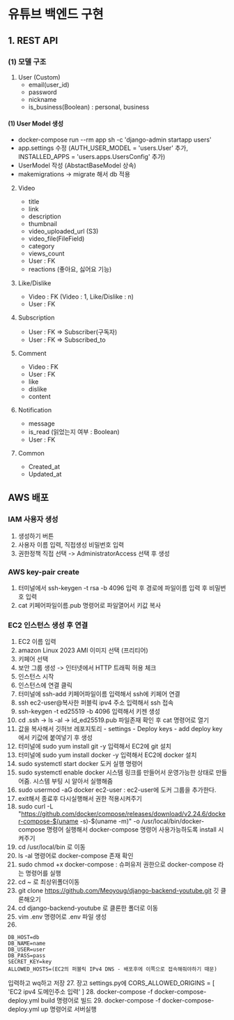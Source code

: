 # 유튜브 백엔드 구현

## 1. REST API
### (1) 모델 구조
1. User (Custom)
    - email(user_id)
    - password
    - nickname
    - is_business(Boolean) : personal, business

#### (1) User Model 생성
- docker-compose run --rm app sh -c 'django-admin startapp users'
- app.settings 수정 (AUTH_USER_MODEL = 'users.User' 추가, INSTALLED_APPS = 'users.apps.UsersConfig' 추가)
- UserModel 작성 (AbstactBaseModel 상속)
- makemigrations -> migrate 해서 db 적용

2. Video
    - title
    - link
    - description
    - thumbnail
    - video_uploaded_url (S3)
    - video_file(FileField)
    - category
    - views_count
    - User : FK
    - reactions (좋아요, 싫어요 기능)
    
3. Like/Dislike
    - Video : FK (Video : 1, Like/Dislike : n)
    - User : FK
    
4. Subscription
    - User : FK => Subscriber(구독자)
    - User : FK => Subscribed_to

5. Comment
    - Video : FK
    - User : FK
    - like
    - dislike
    - content

6. Notification
    - message
    - is_read (읽었는지 여부 : Boolean)
    - User : FK

7. Common
    - Created_at
    - Updated_at
## AWS 배포
### IAM 사용자 생성
1. 생성하기 버튼
2. 사용자 이름 입력, 직접생성 비밀번호 입력
3. 권한정책 직접 선택 -> AdministratorAccess 선택 후 생성

### AWS key-pair create
1. 터미널에서 ssh-keygen -t rsa -b 4096 입력 후 경로에 파일이름 입력 후 비밀번호 입력
2. cat 키페어파일이름.pub 명령어로 파일열어서 키값 복사

### EC2 인스턴스 생성 후 연결
1. EC2 이름 입력
2. amazon Linux 2023 AMI 이미지 선택 (프리티어)
3. 키페어 선택
4. 보안 그룹 생성 -> 인터넷에서 HTTP 트래픽 허용 체크
5. 인스턴스 시작
6. 인스턴스에 연결 클릭
7. 터미널에 ssh-add 키페어파일이름 입력해서 ssh에 키페어 연결
8. ssh ec2-user@복사한 퍼블릭 ipv4 주소 입력해서 ssh 접속
9. ssh-keygen -t ed25519 -b 4096 입력해서 키젠 생성
10. cd .ssh -> ls -al -> id_ed25519.pub 파일존재 확인 후 cat 명령어로 열기
11. 값을 복사해서 깃허브 레포지토리 - settings - Deploy keys - add deploy key 에서 키값에 붙여넣기 후 생성
12. 터미널에 sudo yum install git -y  입력해서 EC2에 git 설치
13. 터미널에 sudo yum install docker -y  입력해서 EC2에 docker 설치
14. sudo systemctl start docker 도커 실행 명령어
15. sudo systemctl enable docker 시스템 링크를 만들어서 운영가능한 상태로 만들어줌. 시스템 부팅 시 알아서 실행해줌
16. sudo usermod -aG docker ec2-user : ec2-user에 도커 그룹을 추가한다.
17. exit해서 종료후 다시실행해서 권한 적용시켜주기
18. sudo curl -L "https://github.com/docker/compose/releases/download/v2.24.6/docker-compose-$(uname -s)-$(uname -m)" -o /usr/local/bin/docker-compose 명령어 실행해서 docker-compose 명령어 사용가능하도록 install 시켜주기
19. cd /usr/local/bin 로 이동
20. ls -al 명령어로 docker-compose 존재 확인
21. sudo chmod +x docker-compose : 슈퍼유저 권한으로 docker-compose 라는 명령어를 실행
22. cd ~ 로 최상위폴더이동
23. git clone https://github.com/Meoyoug/django-backend-youtube.git 깃 클론해오기
24. cd django-backend-youtube 로 클론한 폴더로 이동
25. vim .env 명령어로 .env 파일 생성
26. 
```vim
DB_HOST=db
DB_NAME=name
DB_USER=user
DB_PASS=pass
SECRET_KEY=key
ALLOWED_HOSTS=(EC2의 퍼블릭 IPv4 DNS - 배포후에 이쪽으로 접속해줘야하기 때문)
```
입력하고 wq하고 저장
27. 장고 settings.py에 CORS_ALLOWED_ORIGINS = [
    'EC2 ipv4 도메인주소 입력'
]
28. docker-compose -f docker-compose-deploy.yml build 명령어로 빌드
29. docker-compose -f docker-compose-deploy.yml up 명령어로 서버실행
